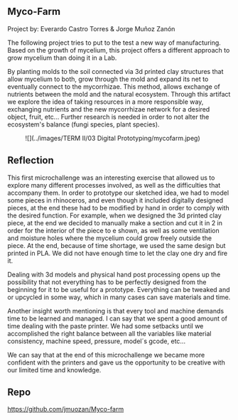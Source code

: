 ## Myco-Farm

Project by: Everardo Castro Torres & Jorge Muñoz Zanón

The following project tries to put to the test a new way of manufacturing. Based on the growth of mycelium, this project offers a different approach to grow mycelium than doing it in a Lab.

By planting molds to the soil connected via 3d printed clay structures that allow mycelium to both, grow through the mold and expand its net to eventually connect to the mycorrhizae. This method, allows exchange of nutrients between the mold and the natural ecosystem. Through this artifact we explore the idea of taking resources in a more responsible way, exchanging nutrients and the new mycorrhizae network for a desired object, fruit, etc... Further research is needed in order to not alter the ecosystem's balance (fungi species, plant species).

<figure markdown>
  ![](../images/TERM II/03 Digital Prototyping/mycofarm.jpeg)
</figure>

## Reflection

This first microchallenge was an interesting exercise that allowed us to explore many different processes involved, as well as the difficulties that accompany them. In order to prototype our sketched idea, we had to model some pieces in rhinoceros, and even though it included digitally designed pieces, at the end these had to be modified by hand in order to comply with the desired function. For example, when we designed the 3d printed clay piece, at the end we decided to manually make a section and cut it in 2 in order for the interior of the piece to e shown, as well as some ventilation and moisture holes where the mycelium could grow freely outside the piece.
At the end, because of time shortage, we used the same design but printed in PLA. We did not have enough time to let the clay one dry and fire it.

Dealing with 3d models and physical hand post processing opens up the possibility that not everything has to be perfectly designed from the beginning for it to be useful for a prototype. Everything can be tweaked and or upcycled in some way, which in many cases can save materials and time.

Another insight worth mentioning is that every tool and machine demands time to be learned and managed. I can say that we spent a good amount of time dealing with the paste printer. We had some setbacks until we accomplished the right balance between all the variables like material consistency, machine speed, pressure, model´s gcode, etc...

We can say that at the end of this microchallenge we became more confident with the printers and gave us the opportunity to be creative with our limited time and knowledge.  


## Repo
https://github.com/jmuozan/Myco-farm

















